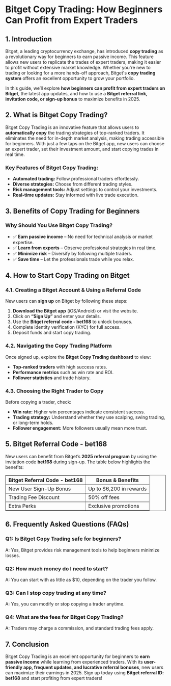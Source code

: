 <h1>Bitget Copy Trading: How Beginners Can Profit from Expert Traders</h1>
<h2>1. Introduction</h2>
<p>Bitget, a leading cryptocurrency exchange, has introduced <strong>copy trading</strong> as a revolutionary way for beginners to earn passive income. This feature allows new users to replicate the trades of expert traders, making it easier to profit without extensive market knowledge. Whether you're new to trading or looking for a more hands-off approach, Bitget's <strong>copy trading system</strong> offers an excellent opportunity to grow your portfolio.</p>
<p>In this guide, we’ll explore <strong>how beginners can profit from expert traders on Bitget</strong>, the latest app updates, and how to use a <strong>Bitget referral link, invitation code, or sign-up bonus</strong> to maximize benefits in 2025.</p>

<h2>2. What is Bitget Copy Trading?</h2>
<p>Bitget Copy Trading is an innovative feature that allows users to <strong>automatically copy</strong> the trading strategies of top-ranked traders. It eliminates the need for in-depth market analysis, making trading accessible for beginners. With just a few taps on the Bitget app, new users can choose an expert trader, set their investment amount, and start copying trades in real time.</p>

<h3>Key Features of Bitget Copy Trading:</h3>
<ul>
    <li><strong>Automated trading:</strong> Follow professional traders effortlessly.</li>
    <li><strong>Diverse strategies:</strong> Choose from different trading styles.</li>
    <li><strong>Risk management tools:</strong> Adjust settings to control your investments.</li>
    <li><strong>Real-time updates:</strong> Stay informed with live trade execution.</li>
</ul>

<h2>3. Benefits of Copy Trading for Beginners</h2>
<h3>Why Should You Use Bitget Copy Trading?</h3>
<ul>
    <li>✅ <strong>Earn passive income</strong> – No need for technical analysis or market expertise.</li>
    <li>✅ <strong>Learn from experts</strong> – Observe professional strategies in real time.</li>
    <li>✅ <strong>Minimize risk</strong> – Diversify by following multiple traders.</li>
    <li>✅ <strong>Save time</strong> – Let the professionals trade while you relax.</li>
</ul>

<h2>4. How to Start Copy Trading on Bitget</h2>
<h3>4.1. Creating a Bitget Account & Using a Referral Code</h3>
<p>New users can <strong>sign up</strong> on Bitget by following these steps:</p>
<ol>
    <li><strong>Download the Bitget app</strong> (iOS/Android) or visit the website.</li>
    <li>Click on <strong>“Sign Up”</strong> and enter your details.</li>
    <li>Use the <strong>Bitget referral code - bet168</strong> to unlock bonuses.</li>
    <li>Complete identity verification (KYC) for full access.</li>
    <li>Deposit funds and start copy trading.</li>
</ol>

<h3>4.2. Navigating the Copy Trading Platform</h3>
<p>Once signed up, explore the <strong>Bitget Copy Trading dashboard</strong> to view:</p>
<ul>
    <li><strong>Top-ranked traders</strong> with high success rates.</li>
    <li><strong>Performance metrics</strong> such as win rate and ROI.</li>
    <li><strong>Follower statistics</strong> and trade history.</li>
</ul>

<h3>4.3. Choosing the Right Trader to Copy</h3>
<p>Before copying a trader, check:</p>
<ul>
    <li><strong>Win rate:</strong> Higher win percentages indicate consistent success.</li>
    <li><strong>Trading strategy:</strong> Understand whether they use scalping, swing trading, or long-term holds.</li>
    <li><strong>Follower engagement:</strong> More followers usually mean more trust.</li>
</ul>

<h2>5. Bitget Referral Code - bet168</h2>
<p>New users can benefit from Bitget’s <strong>2025 referral program</strong> by using the invitation code <strong>bet168</strong> during sign-up. The table below highlights the benefits:</p>
<table border="1">
    <tr>
        <th>Bitget Referral Code - bet168</th>
        <th>Bonus & Benefits</th>
    </tr>
    <tr>
        <td>New User Sign-Up Bonus</td>
        <td>Up to $6,200 in rewards</td>
    </tr>
    <tr>
        <td>Trading Fee Discount</td>
        <td>50% off fees</td>
    </tr>
    <tr>
        <td>Extra Perks</td>
        <td>Exclusive promotions</td>
    </tr>
</table>

<h2>6. Frequently Asked Questions (FAQs)</h2>
<h3>Q1: Is Bitget Copy Trading safe for beginners?</h3>
<p>A: Yes, Bitget provides risk management tools to help beginners minimize losses.</p>

<h3>Q2: How much money do I need to start?</h3>
<p>A: You can start with as little as $10, depending on the trader you follow.</p>

<h3>Q3: Can I stop copy trading at any time?</h3>
<p>A: Yes, you can modify or stop copying a trader anytime.</p>

<h3>Q4: What are the fees for Bitget Copy Trading?</h3>
<p>A: Traders may charge a commission, and standard trading fees apply.</p>

<h2>7. Conclusion</h2>
<p>Bitget Copy Trading is an excellent opportunity for beginners to <strong>earn passive income</strong> while learning from experienced traders. With its <strong>user-friendly app, frequent updates, and lucrative referral bonuses</strong>, new users can maximize their earnings in 2025. Sign up today using <strong>Bitget referral ID: bet168</strong> and start profiting from expert traders!</p>
